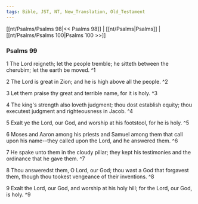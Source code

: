 ```yaml
---
tags: Bible, JST, NT, New_Translation, Old_Testament
---
```


[[nt/Psalms/Psalms 98|<< Psalms 98]] | [[nt/Psalms|Psalms]] | [[nt/Psalms/Psalms 100|Psalms 100 >>]]

### Psalms 99

1 The Lord reigneth; let the people tremble; he sitteth between the cherubim; let the earth be moved.  ^1

2 The Lord is great in Zion; and he is high above all the people.  ^2

3 Let them praise thy great and terrible name, for it is holy.  ^3

4 The king\'s strength also loveth judgment; thou dost establish equity; thou executest judgment and righteousness in Jacob.  ^4

5 Exalt ye the Lord, our God, and worship at his footstool, for he is holy.  ^5

6 Moses and Aaron among his priests and Samuel among them that call upon his name\--they called upon the Lord, and he answered them.  ^6

7 He spake unto them in the cloudy pillar; they kept his testimonies and the ordinance that he gave them.  ^7

8 Thou answeredst them, O Lord, our God; thou wast a God that forgavest them, though thou tookest vengeance of their inventions.  ^8

9 Exalt the Lord, our God, and worship at his holy hill; for the Lord, our God, is holy.  ^9

 
